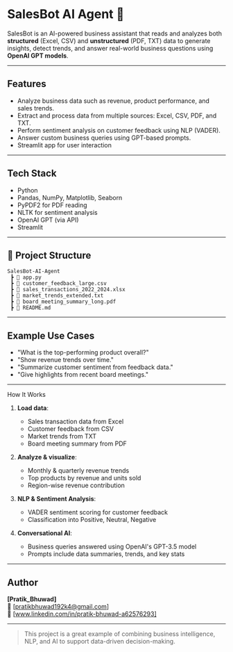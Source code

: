 
# SalesBot AI Agent 🤖

SalesBot is an AI-powered business assistant that reads and analyzes both **structured** (Excel, CSV) and **unstructured** (PDF, TXT) data to generate insights, detect trends, and answer real-world business questions using **OpenAI GPT models**.

---

##  Features

-  Analyze business data such as revenue, product performance, and sales trends.
-  Extract and process data from multiple sources: Excel, CSV, PDF, and TXT.
-  Perform sentiment analysis on customer feedback using NLP (VADER).
-  Answer custom business queries using GPT-based prompts.
-  Streamlit app for user interaction

---

##  Tech Stack

- Python
- Pandas, NumPy, Matplotlib, Seaborn
- PyPDF2 for PDF reading
- NLTK for sentiment analysis
- OpenAI GPT (via API)
- Streamlit 

---

## 📂 Project Structure

```
SalesBot-AI-Agent
 ┣ 📄 app.py
 ┣ 📄 customer_feedback_large.csv
 ┣ 📄 sales_transactions_2022_2024.xlsx
 ┣ 📄 market_trends_extended.txt
 ┣ 📄 board_meeting_summary_long.pdf
 ┣ 📄 README.md
```

---

##  Example Use Cases

- "What is the top-performing product overall?"
- "Show revenue trends over time."
- "Summarize customer sentiment from feedback data."
- "Give highlights from recent board meetings."

---

How It Works

1. **Load data**:
   - Sales transaction data from Excel
   - Customer feedback from CSV
   - Market trends from TXT
   - Board meeting summary from PDF

2. **Analyze & visualize**:
   - Monthly & quarterly revenue trends
   - Top products by revenue and units sold
   - Region-wise revenue contribution

3. **NLP & Sentiment Analysis**:
   - VADER sentiment scoring for customer feedback
   - Classification into Positive, Neutral, Negative

4. **Conversational AI**:
   - Business queries answered using OpenAI's GPT-3.5 model
   - Prompts include data summaries, trends, and key stats

---

##  Author

**[Pratik_Bhuwad]**  
📧 [pratikbhuwad192k4@gmail.com]  
🔗 [www.linkedin.com/in/pratik-bhuwad-a62576293]

---

> This project is a great example of combining business intelligence, NLP, and AI to support data-driven decision-making.
